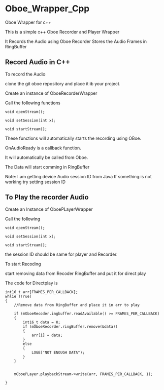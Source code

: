 # Oboe_Wrapper_Cpp
Oboe Wrapper for c++ 

This is a simple c++ Oboe Recorder and Player Wrapper


It Records the Audio using Oboe Recorder
Stores the Audio Frames in RingBuffer


## Record Audio in C++
To record the Audio

clone the git oboe repository and place it ib your project.

Create an instance of OboeRecorderWrapper

Call the following functions

    void openStream();

    void setSession(int x);

    void startStream();
    
These functions will automatically starts the recording using OBoe.

OnAudioReady is a callback function. 

It will automatically be called from Oboe.

The Data will start comming in RingBuffer

Note: I am getting device Audio session ID from Java
If something is not working try setting session ID

## To Play the recorder Audio 

Create an Instance of OboePLayerWrapper

Call the following 

    void openStream();

    void setSession(int x);

    void startStream();
    
 the session ID should be same for player and Recorder.
 
 To start Recoding 
 
 start removing data from Recoder RingBuffer and put it for direct play
 
 The code for Directplay is
 
    int16_t arr[FRAMES_PER_CALLBACK];
    whlie (True)
    {
        //Remove data from RingBuffer and place it in arr to play
        
        if (mOboeRecoder.ingbuffer.readAvailable() >= FRAMES_PER_CALLBACK)
        {
            int16_t data = 0;
            if (mOboeRecorder.ringBuffer.remove(&data))
            {
                arr[i] = data;
            }
            else
            {
                LOGE("NOT ENOUGH DATA");
            }
        }
        
     
        mOboePLayer.playbackStream->write(arr, FRAMES_PER_CALLBACK, 1);
    
    }